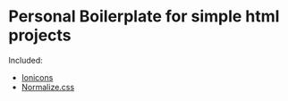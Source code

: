 # Personal Boilerplate for simple html projects

Included:
- [Ionicons](https://ionicons.com/usage)
- [Normalize.css](http://necolas.github.io/normalize.css/)

